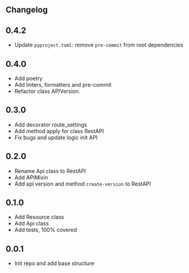## Changelog

## 0.4.2
- Update `pyproject.toml`: remove `pre-commit` from root dependencies

## 0.4.0
- Add poetry
- Add linters, formatters and pre-commit
- Refactor class APIVersion. 

## 0.3.0
- Add decorator route_settings
- Add method apply for class RestAPI
- Fix bugs and update logic init API

## 0.2.0
- Rename Api class to RestAPI
- Add APIMixin
- Add api version and method `create-version` to RestAPI

## 0.1.0
- Add Resource class
- Add Api class
- Add tests, 100% covered

## 0.0.1
- Init repo and add base structure
